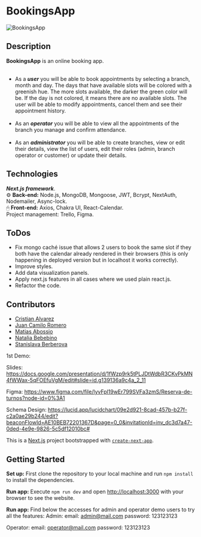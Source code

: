 # BookingsApp

![BookingsApp](https://raw.githubusercontent.com/romerocam/cruce/main/public/calendar.png)

## Description
**BookingsApp** is an online booking app.<br/><br/>
- As a ***user*** you will be able to book appointments by selecting a branch, month and day. The days that have available slots will be colored with a greenish hue. The more slots available, the darker the green color will be. If the day is not colored, it means there are no available slots. The user will be able to modify appointments, cancel them and see their appointment history.<br/><br/>
- As an ***operator*** you will be able to view all the appointments of the branch you manage and confirm attendance.<br/><br/>
- As an ***administrator*** you will be able to create branches, view or edit their details, view the list of users, edit their roles (admin, branch operator or customer) or update their details.<br/> 

## Technologies
***Next.js framework***.<br/>
⚙️ **Back-end:** Node.js, MongoDB, Mongoose, JWT, Bcrypt, NextAuth, Nodemailer, Async-lock.<br/>
🖱 **Front-end:** Axios, Chakra UI, React-Calendar.<br/>
Project management: Trello, Figma.<br/>

## ToDos
- Fix mongo caché issue that allows 2 users to book the same slot if they both have the calendar already rendered in their browsers (this is only happening in deployed version but in localhost it works correctly).
- Improve styles.
- Add data visualization panels.
- Apply next.js features in all cases where we used plain react.js. 
- Refactor the code.


## Contributors
- [Cristian Alvarez](https://github.com/Cris-Alvarez09)
- [Juan Camilo Romero](https://github.com/romerocam)
- [Matias Abossio](https://github.com/Agrossio)
- [Natalia Bebebino](https://github.com/NataliaBebebino)
- [Stanislava Berberova](https://github.com/sberberova)

1st Demo:

Slides:
https://docs.google.com/presentation/d/1fWzp9rk5tPLJDtWdbR3CKvPkMN4fWWax-5qFOEfuVgM/edit#slide=id.g139136a9c4a_2_11

Figma:
https://www.figma.com/file/lyvFpl19wEr799SVFa3zmS/Reserva-de-turnos?node-id=0%3A1

Schema Design:
https://lucid.app/lucidchart/09e2d921-8cad-457b-b27f-c2a0ae29b244/edit?beaconFlowId=AE10BEB72201367D&page=0_0&invitationId=inv_dc3d7a47-0ded-4e9e-9826-5c5df12010bc#

This is a [Next.js](https://nextjs.org/) project bootstrapped with [`create-next-app`](https://github.com/vercel/next.js/tree/canary/packages/create-next-app).

## Getting Started
**Set up:**
First clone the repository to your local machine and run ```npm install``` to install the dependencies.

**Run app:**
Execute ```npm run dev``` and open [http://localhost:3000](http://localhost:3000) with your browser to see the website.

**Run app:**
Find below the accesses for admin and operator demo users to try all the features: 
Admin:
email: admin@mail.com
password: 123123123

Operator:
email: operator@mail.com
password: 123123123
